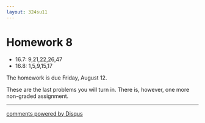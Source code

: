 ```yaml
---
layout: 324su11
---
```


# Homework 8

- 16.7: 9,21,22,26,47
- 16.8: 1,5,9,15,17

The homework is due Friday, August 12.

These are the last problems you will turn in. There is, however, one more non-graded assignment.

* * *

<div id="disqus_thread"></div>
<script type="text/javascript">
    /* * * CONFIGURATION VARIABLES * * */
	var N = '8';
    var disqus_shortname = 'grigg';
    var disqus_identifier = 'math324-su11-homework'+N;
    var disqus_url = 'http://math.washington.edu/~grigg/math324/homework' + N +'.html';
    var disqus_title = 'Homework ' + N;
    /* * * DON'T EDIT BELOW THIS LINE * * */
    (function() {
        var dsq = document.createElement('script'); dsq.type = 'text/javascript'; dsq.async = true;
        dsq.src = 'http://' + disqus_shortname + '.disqus.com/embed.js';
        (document.getElementsByTagName('head')[0] || document.getElementsByTagName('body')[0]).appendChild(dsq);
    })();
</script>
<a href="http://disqus.com" class="dsq-brlink">comments powered by <span class="logo-disqus">Disqus</span></a>
